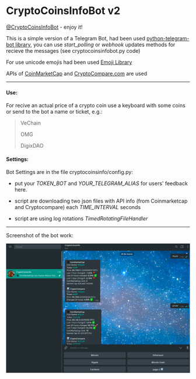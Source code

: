 # CryptoCoinsInfoBot v2

[@CryptoCoinsInfoBot](https://t.me/CryptoCoinsInfoBot "@CryptoCoinsInfoBot") - enjoy it!

This is a simple version of a Telegram Bot, had been used [python-telegram-bot library](https://github.com/python-telegram-bot/python-telegram-bot "python-telegram-bot library Library GitHub Repository"), you can use *start_polling* or *webhook* updates methods for recieve the messages (see cryptocoinsinfobot.py code)

For use unicode emojis had been used [Emoji Library](https://github.com/carpedm20/emoji "Emoji for Python.")

APIs of [CoinMarketCap](https://coinmarketcap.com/api/ "CoinMarketCap") and [CryptoCompare.com](https://www.cryptocompare.com/api/ "CryptoCompare.com") are used

---

#### Use:

For recive an actual price of a crypto coin use a keyboard with some coins or send to the bot a name or ticket, e.g.:

> VeChain
> 
> OMG
> 
> DigixDAO


#### Settings:

Bot Settings are in the file cryptocoinsinfo/config.py:

*  put your *TOKEN_BOT* and *YOUR_TELEGRAM_ALIAS* for users' feedback here.

* script are downloading two json files with API info (from Coinmarketcap and Cryptocompare) each *TIME_INTERVAL* seconds

* script are using log rotations *TimedRotatingFileHandler*

---

Screenshot of the bot work:

![CryptoCoinsInfoBot](CryptoCoinsInfoBot.jpg "CryptoCoinsInfoBot")
